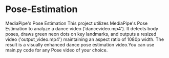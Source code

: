 # Pose-Estimation
MediaPipe's Pose Estimation 
This project utilizes MediaPipe's Pose Estimation to analyze a dance video ('dancevideo.mp4'). It detects body poses, draws green neon dots on key landmarks, and outputs a resized video ('output_video.mp4') maintaining an aspect ratio of 1080p width. The result is a visually enhanced dance pose estimation video.You can use main.py code for any Pose video of your choice.
